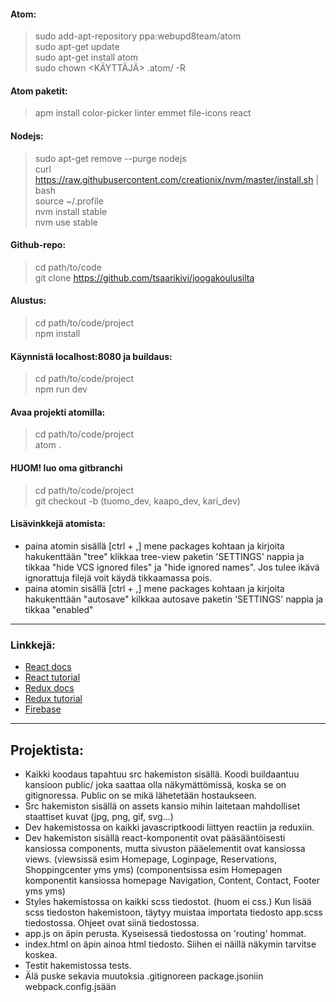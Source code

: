 #### Atom:
> sudo add-apt-repository ppa:webupd8team/atom <br>
> sudo apt-get update <br>
> sudo apt-get install atom <br>
> sudo chown <KÄYTTÄJÄ> .atom/ -R

#### Atom paketit:
> apm install color-picker linter emmet file-icons react

#### Nodejs:
> sudo apt-get remove --purge nodejs <br>
> curl https://raw.githubusercontent.com/creationix/nvm/master/install.sh | bash <br>
> source ~/.profile <br>
> nvm install stable <br>
> nvm use stable

#### Github-repo:
> cd path/to/code <br>
> git clone https://github.com/tsaarikivi/joogakoulusilta

#### Alustus:
> cd path/to/code/project <br>
> npm install

#### Käynnistä localhost:8080 ja buildaus:
> cd path/to/code/project <br>
> npm run dev

#### Avaa projekti atomilla:
> cd path/to/code/project <br>
> atom .

#### HUOM! luo oma gitbranchi
> cd path/to/code/project <br>
> git checkout -b <OMAN BRANCHING NIMI> (tuomo_dev, kaapo_dev, kari_dev)

#### Lisävinkkejä atomista:
- paina atomin sisällä [ctrl + ,] mene packages kohtaan ja kirjoita hakukenttään "tree" klikkaa tree-view paketin 'SETTINGS' nappia ja tikkaa "hide VCS ignored files" ja "hide ignored names". Jos tulee ikävä ignorattuja filejä voit käydä tikkaamassa pois.
- paina atomin sisällä [ctrl + ,] mene packages kohtaan ja kirjoita hakukenttään "autosave" kilkkaa autosave paketin 'SETTINGS' nappia ja tikkaa "enabled"

********************************************************************************

### Linkkejä:
- [React docs](https://facebook.github.io/react/docs/getting-started.html)
- [React tutorial](https://www.youtube.com/watch?v=MhkGQAoc7bc&list=PLoYCgNOIyGABj2GQSlDRjgvXtqfDxKm5b)
- [Redux docs](http://redux.js.org/)
- [Redux tutorial](https://egghead.io/lessons/javascript-redux-the-single-immutable-state-tree)
- [Firebase](https://console.firebase.google.com/)

********************************************************************************

## Projektista:
- Kaikki koodaus tapahtuu src hakemiston sisällä. Koodi buildaantuu kansioon public/ joka saattaa olla näkymättömissä, koska se on gitignoressa. Public on se mikä lähetetään hostaukseen.
- Src hakemiston sisällä on assets kansio mihin laitetaan mahdolliset staattiset kuvat (jpg, png, gif, svg...)
- Dev hakemistossa on kaikki javascriptkoodi liittyen reactiin ja reduxiin.
- Dev hakemiston sisällä react-komponentit ovat pääsääntöisesti kansiossa components, mutta sivuston pääelementit ovat kansiossa views. (viewsissä esim Homepage, Loginpage, Reservations, Shoppingcenter yms yms) (componentsissa esim Homepagen komponentit kansiossa homepage Navigation, Content, Contact, Footer yms yms)
- Styles hakemistossa on kaikki scss tiedostot. (huom ei css.) Kun lisää scss tiedoston hakemistoon, täytyy muistaa importata tiedosto app.scss tiedostossa. Ohjeet ovat siinä tiedostossa.
- app.js on äpin perusta. Kyseisessä tiedostossa on 'routing' hommat.
- index.html on äpin ainoa html tiedosto. Siihen ei näillä näkymin tarvitse koskea.
- Testit hakemistossa tests.
- Älä puske sekavia muutoksia .gitignoreen package.jsoniin webpack.config.jsään
